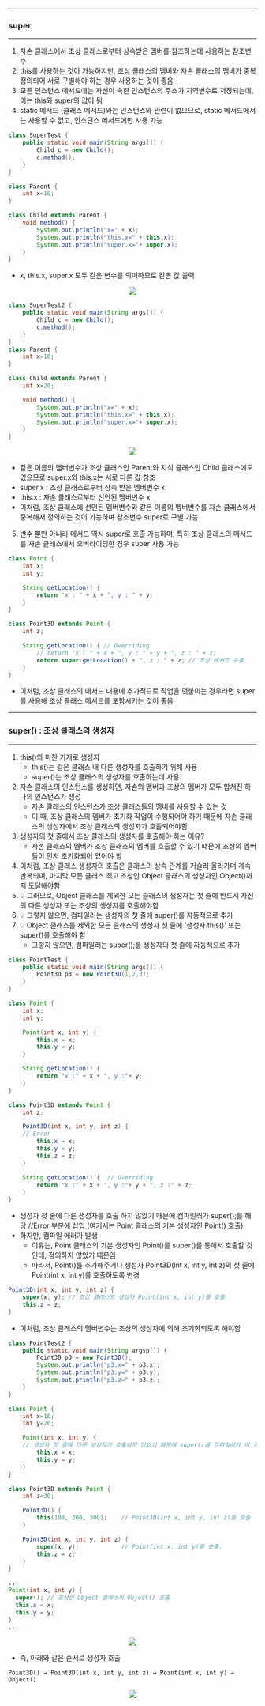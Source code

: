 -----
### super 
-----
1. 자손 클래스에서 조상 클래스로부터 상속받은 멤버를 참조하는데 사용하는 참조변수
2. this를 사용하는 것이 가능하지만, 조상 클래스의 멤버와 자손 클래스의 멤버가 중복 정의되어 서로 구별해야 하는 경우 사용하는 것이 좋음
3. 모든 인스턴스 메서드에는 자신이 속한 인스턴스의 주소가 지역변수로 저장되는데, 이는 this와 super의 값이 됨
4. static 메서드 (클래스 메서드)와는 인스턴스와 관련이 없으므로, static 메서드에서는 사용할 수 없고, 인스턴스 메서드에만 사용 가능

```java
class SuperTest {
	public static void main(String args[]) {
		Child c = new Child();
		c.method();
	}
}

class Parent {
	int x=10;
}

class Child extends Parent {
	void method() {
		System.out.println("x=" + x);
		System.out.println("this.x=" + this.x);
		System.out.println("super.x="+ super.x);
	}
}
```
  - x, this.x, super.x 모두 같은 변수를 의미하므로 같은 값 출력
<div align="center">
<img src="https://github.com/sooyounghan/Data-Base/assets/34672301/2498ddcc-7a5a-4743-b522-dc6efe013e24">
</div>

```java
class SuperTest2 {
	public static void main(String args[]) {
		Child c = new Child();
		c.method();
	}
}
class Parent {
	int x=10;
}

class Child extends Parent {
	int x=20;

	void method() {
		System.out.println("x=" + x);
		System.out.println("this.x=" + this.x);
		System.out.println("super.x="+ super.x);
	}
}
```
<div align="center">
<img src="https://github.com/sooyounghan/Data-Base/assets/34672301/7206d79f-f458-4f49-8887-fc136020859c">
</div>

  - 같은 이름의 멤버변수가 조상 클래스인 Parent와 지식 클래스인 Child 클래스에도 있으므로 super.x와 this.x는 서로 다른 값 참조
  - super.x : 조상 클래스로부터 상속 받은 멤버변수 x
  - this.x : 자손 클래스로부터 선언된 멤버변수 x
  - 이처럼, 조상 클래스에 선언된 멤버변수와 같은 이름의 멤버변수를 자손 클래스에서 중복해서 정의하는 것이 가능하며 참조변수 super로 구별 가능

5. 변수 뿐만 아니라 메서드 역시 super로 호출 가능하며, 특히 조상 클래스의 메서드를 자손 클래스에서 오버라이딩한 경우 super 사용 가능
```java
class Point {
    int x;
    int y;

    String getLocation() {
        return "x : " + x + ", y : " + y;
    }
}

class Point3D extends Point {
    int z;

    String getLocation() { // Overriding
        // return "x : " + x + ", y : " + y + ", z : " + z;
        return super.getLocation() + ", z : " + z; // 조상 메서드 호출
    }
}
```
  - 이처럼, 조상 클래스의 메서드 내용에 추가적으로 작업을 덧붙이는 경우라면 super를 사용해 조상 클래스 메서드를 포함시키는 것이 좋음

-----
### super() : 조상 클래스의 생성자
-----
1. this()와 마찬 가지로 생성자
   - this()는 같은 클래스 내 다른 생성자를 호출하기 위해 사용
   - super()는 조상 클래스의 생성자를 호출하는데 사용
2. 자손 클래스의 인스턴스를 생성하면, 자손의 멤버과 조상의 멤버가 모두 합쳐진 하나의 인스턴스가 생성
   - 자손 클래스의 인스턴스가 조상 클래스들의 멤버를 사용할 수 있는 것
   - 이 때, 조상 클래스의 멤버가 초기화 작업이 수행되어야 하기 때문에 자손 클래스의 생성자에서 조상 클래스의 생성자가 호출되어야함
3. 생성자의 첫 줄에서 조상 클래스의 생성자를 호출해야 하는 이유?
   - 자손 클래스의 멤버가 조상 클래스의 멤버를 호출할 수 있기 떄문에 조상의 멤버들이 먼저 초기화되어 있어야 함
4. 이처럼, 조상 클래스 생성자의 호출은 클래스의 상속 관계를 거슬러 올라가며 계속 반복되며, 마지막 모든 클래스 최고 조상인 Object 클래스의 생성자인 Object()까지 도달해야함
5. 💡 그러므로, Object 클래스를 제외한 모든 클래스의 생성자는 첫 줄에 반드시 자신의 다른 생성자 또는 조상의 생성자를 호출해야함
6. 💡 그렇지 않으면, 컴파일러는 생성자의 첫 줄에 super()를 자동적으로 추가
7. 💡 Object 클래스를 제외한 모든 클래스의 생성자 첫 줄에 '생성자.this()' 또는 super()를 호출해야 함
   - 그렇지 않으면, 컴파일러는 super();를 생성자의 첫 줄에 자동적으로 추가


```java
class PointTest {
	public static void main(String args[]) {
		Point3D p3 = new Point3D(1,2,3);
	}
}

class Point {
	int x;	
	int y;

	Point(int x, int y) {
		this.x = x;
		this.y = y;
	}

	String getLocation() {
		return "x :" + x + ", y :"+ y;
	}
}

class Point3D extends Point {
	int z;

	Point3D(int x, int y, int z) {
    // Error
		this.x = x;
		this.y = y;
		this.z = z;
	}

	String getLocation() {	// Overriding
		return "x :" + x + ", y :"+ y + ", z :" + z;
	}	
}
```
  - 생성자 첫 줄에 다른 생성자를 호출 하지 않았기 때문에 컴파일러가 super();를 해당 //Error 부분에 삽입 (여기서는 Point 클래스의 기본 생성자인 Point() 호출)
  - 하지만, 컴파일 에러가 발생
    + 이유는, Point 클래스의 기본 생성자인 Point()를 super()를 통해서 호출할 것인데, 정의하지 않았기 때문임
    + 따라서, Point()를 추가해주거나 생성자 Point3D(int x, int y, int z)의 첫 줄에 Point(int x, int y)를 호출하도록 변경

```java
Point3D(int x, int y, int z) {
    super(x, y); // 조상 클래스의 생성자 Point(int x, int y)를 호출
    this.z = z;
}
```
  - 이처럼, 조상 클래스의 멤버변수는 조상의 생성자에 의해 초기화되도록 해야함

```java
class PointTest2 {
	public static void main(String argsp[]) {
		Point3D p3 = new Point3D();
		System.out.println("p3.x=" + p3.x);
		System.out.println("p3.y=" + p3.y);
		System.out.println("p3.z=" + p3.z);
	}
}

class Point {
	int x=10;	
	int y=20;

	Point(int x, int y) {
    // 생성자 첫 줄에 다른 생성자가 호출하지 않았기 때문에 super()를 컴파일러가 이 곳에 삽입 (이 곳의 super() : Object 클래스의 Object()) 
		this.x = x;
		this.y = y;
	}
}

class Point3D extends Point {
	int z=30;

	Point3D() {
		this(100, 200, 300);	// Point3D(int x, int y, int z)를 호출
	}

	Point3D(int x, int y, int z) {
		super(x, y);			// Point(int x, int y)를 호출.
		this.z = z;
	}
}
```
```java
...
Point(int x, int y) {
  super(); // 조상인 Object 클래스의 Object() 호출 
  this.x = x;
  this.y = y;
}
...
```
<div align="center">
<img src="https://github.com/sooyounghan/Data-Base/assets/34672301/e75808ce-e978-4f61-adf4-36dbcd875fcb">
</div>

  - 즉, 아래와 같은 순서로 생성자 호출
```
Point3D() → Point3D(int x, int y, int z) → Point(int x, int y) → Object()
```
<div align="center">
<img src="https://github.com/sooyounghan/Java/assets/34672301/87ec930a-acff-42bf-b8b2-8e8b86be4c6c">
</div>
